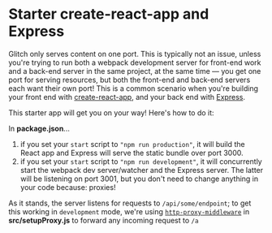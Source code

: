 # Starter create-react-app and Express

Glitch only serves content on one port. This is typically not an issue, unless you're trying to run both a webpack development server for front-end work and a back-end server in the same project, at the same time — you get one port for serving resources, but both the front-end and back-end servers each want their own port! This is a common scenario when you're building your front end with [create-react-app], and your back end with [Express].

This starter app will get you on your way! Here's how to do it:

In **package.json**...

1. if you set your `start` script to `"npm run production"`, it will build the React app and Express will serve the static bundle over port 3000.
2. if you set your `start` script to `"npm run development"`, it will concurrently start the webpack dev server/watcher and the Express server. The latter will be listening on port 3001, but you don't need to change anything in your code because: proxies!

As it stands, the server listens for requests to `/api/some/endpoint`; to get this working in `development` mode, we're using [`http-proxy-middleware`] in **src/setupProxy.js** to forward any incoming request to `/a`



[create-react-app]: https://create-react-app.dev
[Express]: https://expressjs.com/
[`http-proxy-middleware`]: https://github.com/chimurai/http-proxy-middleware